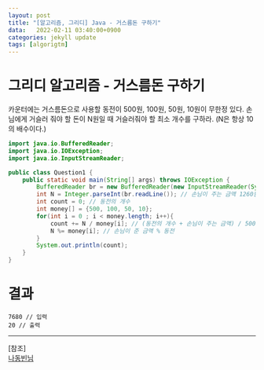 ```yaml
---
layout: post
title: "[알고리즘, 그리디] Java - 거스름돈 구하기"
data:   2022-02-11 03:40:00+0900
categories: jekyll update
tags: [algorigtm]
---
```

# 그리디 알고리즘 - 거스름돈 구하기
카운터에는 거스름돈으로 사용할 동전이 500원, 100원, 50원, 10원이 무한정 있다.
손님에게 거슬러 줘야 할 돈이 N원일 때 거슬러줘야 할 최소 개수를 구하라. (N은 항상 10의 배수이다.)

```java
import java.io.BufferedReader;
import java.io.IOException;
import java.io.InputStreamReader;

public class Question1 {
    public static void main(String[] args) throws IOException {
        BufferedReader br = new BufferedReader(new InputStreamReader(System.in));
        int N = Integer.parseInt(br.readLine()); // 손님이 주는 금액 1260원
        int count = 0; // 동전의 개수
        int money[] = {500, 100, 50, 10};
        for(int i = 0 ; i < money.length; i++){
            count += N / money[i]; // (동전의 개수 + 손님이 주는 금액) / 500원(100원, 50원, 10원)
            N %= money[i]; // 손님이 준 금액 % 동전
        }
        System.out.println(count);
    }
}
```

# 결과

```console
7680 // 입력
20 // 출력
```
  


---
[참조]  
[나동빈님](http://www.kyobobook.co.kr/product/detailViewKor.laf?ejkGb=KOR&mallGb=KOR&barcode=9791162243077)